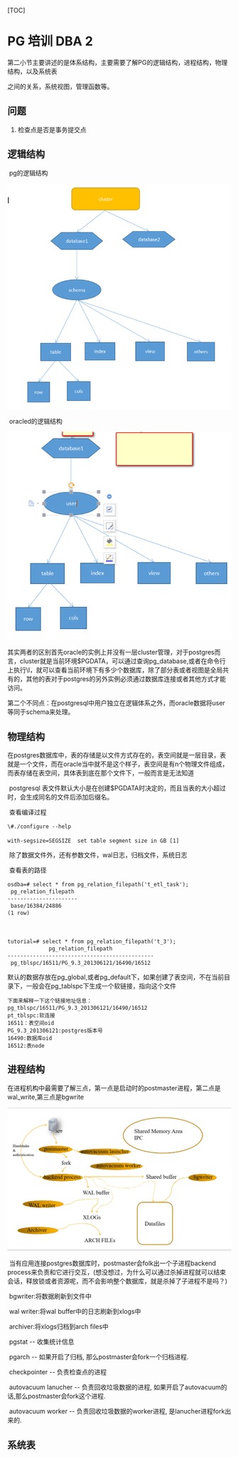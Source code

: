 [TOC]

# PG 培训 DBA 2



​	第二小节主要讲述的是体系结构，主要需要了解PG的逻辑结构，进程结构，物理结构，以及系统表

之间的关系，系统视图，管理函数等。



## 问题

1. 检查点是否是事务提交点

   





## 逻辑结构

​	pg的逻辑结构

![_](../img_src/0-20180719-1-postgres.png)

​	oracled的逻辑结构

![_](../img_src/0-20180719-2-oracle.png)

​	其实两者的区别首先oracle的实例上并没有一层cluster管理，对于postgres而言，cluster就是当前环境$PGDATA，可以通过查询pg_database,或者在命令行上执行\l，就可以查看当前环境下有多少个数据库，除了部分表或者视图是全局共有的，其他的表对于postgres的另外实例必须通过数据库连接或者其他方式才能访问。

​	第二个不同点：在postgresql中用户独立在逻辑体系之外，而oracle数据将user等同于schema来处理。







## 物理结构



​	在postgres数据库中，表的存储是以文件方式存在的，表空间就是一层目录，表就是一个文件，而在oracle当中就不是这个样子，表空间是有n个物理文件组成，而表存储在表空间，具体表到底在那个文件下，一般而言是无法知道

​	postgresql 表文件默认大小是在创建$PGDATA时决定的，而且当表的大小超过时，会生成同名的文件后添加后缀名。

​	查看编译过程

```
\#./configure --help

with-segsize=SEGSIZE  set table segment size in GB [1]
```

​	除了数据文件外，还有参数文件，wal日志，归档文件，系统日志

​	查看表的路径

```
osdba=# select * from pg_relation_filepath('t_etl_task');
 pg_relation_filepath 
----------------------
 base/16384/24886
(1 row)



tutorial=# select * from pg_relation_filepath('t_3');
             pg_relation_filepath             
----------------------------------------------
 pg_tblspc/16511/PG_9.3_201306121/16490/16512
```

​	默认的数据存放在pg_global,或者pg_default下，如果创建了表空间，不在当前目录下，一般会在pg_tablspc下生成一个软链接，指向这个文件

```
下面来解释一下这个链接地址信息：
pg_tblspc/16511/PG_9.3_201306121/16490/16512
pt_tblspc:软连接
16511：表空间oid
PG_9.3_201306121:postgres版本号
16490:数据库oid
16512:表node
```



## 进程结构



​	在进程机构中最需要了解三点，第一点是启动时的postmaster进程，第二点是wal_write,第三点是bgwrite

![_](../img_src/0-20180719-3-postgres.png)



​	当有应用连接postgres数据库时，postmaster会folk出一个子进程backend process来负责和它进行交互，(想没想过，为什么可以通过杀掉进程就可以结束会话，释放锁或者资源呢，而不会影响整个数据库，就是杀掉了子进程不是吗？)

​	bgwriter:将数据刷新到文件中

​	wal writer:将wal buffer中的日志刷新到xlogs中

​	archiver:将xlogs归档到arch files中

​	pgstat -- 收集统计信息

​	pgarch -- 如果开启了归档, 那么postmaster会fork一个归档进程.

​	checkpointer -- 负责检查点的进程

​	autovacuum lanucher -- 负责回收垃圾数据的进程, 如果开启了autovacuum的话,那么postmaster会fork这个进程.

​	autovacuum worker -- 负责回收垃圾数据的worker进程, 是lanucher进程fork出来的.

 

## 系统表

